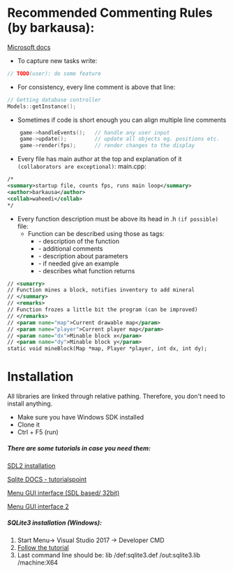 # Recommended Commenting Rules (by barkausa): 
[Microsoft docs](https://docs.microsoft.com/en-us/dotnet/csharp/programming-guide/xmldoc/summary)

* To capture new tasks write: 
```c++
// TODO(user): do some feature
```

* For consistency, every line comment is above that line:
```c++
// Getting database controller
Models::getInstance();
```


* Sometimes if code is short enough you can align multiple line comments
```c++
	game->handleEvents();	// handle any user input
	game->update();			// update all objects eg. positions etc.
	game->render(fps);		// render changes to the display
```

* Every file has main author at the top and explanation of it `(collaborators are exceptional)`:
main.cpp:
```xml
/*
<summary>startup file, counts fps, runs main loop</summary>
<author>barkausa</author>
<collab>waheedi</collab>
*/
```

* Every function description must be above its head in .h `(if possible)` file:
	* Function can be described using those as tags:
		* <summary> - description of the function
		* <remarks> - additional comments
		* <param name=""> - description about parameters
		* <example> - if needed give an example
		* <returns> - describes what function returns
```xml
// <sumarry>
// Function mines a block, notifies inventory to add mineral
// </summary>
// <remarks>
// Function frozes a little bit the program (can be improved)
// </remarks>
// <param name="map">Current drawable map</param>
// <param name="player">Current player map</param>
// <param name="dx">Minable block x</param>
// <param name="dy">Minable block y</param>
static void mineBlock(Map *map, Player *player, int dx, int dy);
```

# Installation
All libraries are linked through relative pathing. Therefore, you don't need to install anything.
* Make sure you have Windows SDK installed
* Clone it
* Ctrl + F5 (run)

##### There are some tutorials in case you need them:
[SDL2 installation](https://www.youtube.com/watch?v=QQzAHcojEKg)

[Sqlite DOCS - tutorialspoint](https://www.tutorialspoint.com/sqlite/sqlite_c_cpp.htm)

[Menu GUI interface (SDL based/ 32bit)](https://github.com/killerrin/SDL-GUI-API)

[Menu GUI interface 2](https://gamedev.stackexchange.com/questions/151458/sdl2-gui-same-window)

##### SQLite3 installation (Windows):
1. Start Menu-> Visual Studio 2017 -> Developer CMD
2. [Follow the tutorial](https://cppcodetips.wordpress.com/tag/including-sqlite-with-visual-studio/)
3. Last command line should be: lib /def:sqlite3.def /out:sqlite3.lib /machine:X64
